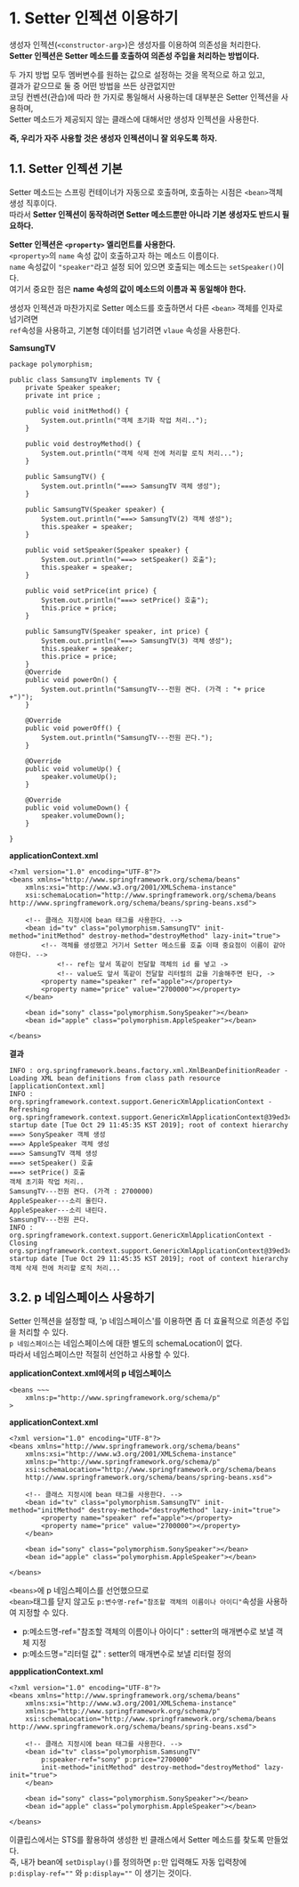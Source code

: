 # 1. Setter 인젝션 이용하기  
   
생성자 인젝션(```<constructor-arg>```)은 생성자를 이용하여 의존성을 처리한다.      
**Setter 인젝션은 Setter 메소드를 호출하여 의존성 주입을 처리하는 방법이다.**     
      
두 가지 방법 모두 멤버변수를 원하는 값으로 설정하는 것을 목적으로 하고 있고,     
결과가 같으므로 둘 중 어떤 방법을 쓰든 상관없지만     
코딩 컨벤션(관습)에 따라 한 가지로 통일해서 사용하는데 대부분은 Setter 인젝션을 사용하며,     
Setter 메소드가 제공되지 않는 클래스에 대해서만 생성자 인젝션을 사용한다.          

**즉, 우리가 자주 사용할 것은 생성자 인젝션이니 잘 외우도록 하자.**   
  
## 1.1. Setter 인젝션 기본
Setter 메소드는 스프링 컨테이너가 자동으로 호출하며, 호출하는 시점은 ```<bean>```객체 생성 직후이다.         
따라서 **Setter 인젝션이 동작하려면 Setter 메소드뿐만 아니라 기본 생성자도 반드시 필요하다.**             
   
**Setter 인젝션은 ```<property>``` 엘리먼트를 사용한다.**     
```<property>```의 ```name``` 속성 값이 호출하고자 하는 메소드 이름이다.    
```name``` 속성값이 ```"speaker"```라고 설정 되어 있으면 호출되는 메소드는 ```setSpeaker()```이다.       
여기서 중요한 점은 **name 속성의 값이 메소드의 이름과 꼭 동일해야 한다.**        
     
생성자 인젝션과 마찬가지로 Setter 메소드를 호출하면서 다른 ```<bean>``` 객체를 인자로 넘기려면     
```ref```속성을 사용하고, 기본형 데이터를 넘기려면 ```vlaue``` 속성을 사용한다.     
      
**SamsungTV**
```
package polymorphism;

public class SamsungTV implements TV {
	private Speaker speaker;
	private int price ;
	
	public void initMethod() {
		System.out.println("객체 초기화 작업 처리..");
	}

	public void destroyMethod() {
		System.out.println("객체 삭제 전에 처리할 로직 처리...");
	}

	public SamsungTV() {
		System.out.println("===> SamsungTV 객체 생성");
	}
	
	public SamsungTV(Speaker speaker) {
		System.out.println("===> SamsungTV(2) 객체 생성");
		this.speaker = speaker;
	}
	
	public void setSpeaker(Speaker speaker) {
		System.out.println("===> setSpeaker() 호출");
		this.speaker = speaker;
	}

	public void setPrice(int price) {
		System.out.println("===> setPrice() 호출");
		this.price = price;
	}
	
	public SamsungTV(Speaker speaker, int price) {
		System.out.println("===> SamsungTV(3) 객체 생성");
		this.speaker = speaker;
		this.price = price;
	}
	@Override
	public void powerOn() {
		System.out.println("SamsungTV---전원 켠다. (가격 : "+ price +")");
	}

	@Override
	public void powerOff() {
		System.out.println("SamsungTV---전원 끈다.");
	}

	@Override
	public void volumeUp() {
		speaker.volumeUp();
	}

	@Override
	public void volumeDown() {
		speaker.volumeDown();
	}

}
```
**applicationContext.xml**
```
<?xml version="1.0" encoding="UTF-8"?>
<beans xmlns="http://www.springframework.org/schema/beans"
	xmlns:xsi="http://www.w3.org/2001/XMLSchema-instance"
	xsi:schemaLocation="http://www.springframework.org/schema/beans http://www.springframework.org/schema/beans/spring-beans.xsd">
	
	<!-- 클래스 지정시에 bean 태그를 사용한다. -->
	<bean id="tv" class="polymorphism.SamsungTV" init-method="initMethod" destroy-method="destroyMethod" lazy-init="true">
	  	<!-- 객체를 생성했고 거기서 Setter 메소드를 호출 이때 중요점이 이름이 같아야한다. -->
    	  	<!-- ref는 앞서 똑같이 전달할 객체의 id 를 넣고 ->
    	  	<!-- value도 앞서 똑같이 전달할 리터럴의 값을 기술해주면 된다, ->  
   		<property name="speaker" ref="apple"></property>
		<property name="price" value="2700000"></property>
	</bean>

	<bean id="sony" class="polymorphism.SonySpeaker"></bean>
	<bean id="apple" class="polymorphism.AppleSpeaker"></bean>
		
</beans>
```
**결과**
```
INFO : org.springframework.beans.factory.xml.XmlBeanDefinitionReader - Loading XML bean definitions from class path resource [applicationContext.xml]
INFO : org.springframework.context.support.GenericXmlApplicationContext - Refreshing org.springframework.context.support.GenericXmlApplicationContext@39ed3c8d: startup date [Tue Oct 29 11:45:35 KST 2019]; root of context hierarchy
===> SonySpeaker 객체 생성
===> AppleSpeaker 객체 생성
===> SamsungTV 객체 생성
===> setSpeaker() 호출
===> setPrice() 호출
객체 초기화 작업 처리..
SamsungTV---전원 켠다. (가격 : 2700000)
AppleSpeaker---소리 올린다.
AppleSpeaker---소리 내린다.
SamsungTV---전원 끈다.
INFO : org.springframework.context.support.GenericXmlApplicationContext - Closing org.springframework.context.support.GenericXmlApplicationContext@39ed3c8d: startup date [Tue Oct 29 11:45:35 KST 2019]; root of context hierarchy
객체 삭제 전에 처리할 로직 처리...
```  
   
## 3.2. p 네임스페이스 사용하기   
Setter 인젝션을 설정할 때, 'p 네임스페이스'를 이용하면 좀 더 효율적으로 의존성 주입을 처리할 수 있다.          
```p 네임스페이스```는 네임스페이스에 대한 별도의 schemaLocation이 없다.         
따라서 네임스페이스만 적절히 선언하고 사용할 수 있다.        
     
**applicationContext.xml에서의 p 네임스페이스**
```
<beans ~~~
	xmlns:p="http://www.springframework.org/schema/p"
>
```
**applicationContext.xml**
```
<?xml version="1.0" encoding="UTF-8"?>
<beans xmlns="http://www.springframework.org/schema/beans"
	xmlns:xsi="http://www.w3.org/2001/XMLSchema-instance"
	xmlns:p="http://www.springframework.org/schema/p"
	xsi:schemaLocation="http://www.springframework.org/schema/beans 	
	http://www.springframework.org/schema/beans/spring-beans.xsd">
	
	<!-- 클래스 지정시에 bean 태그를 사용한다. -->
	<bean id="tv" class="polymorphism.SamsungTV" init-method="initMethod" destroy-method="destroyMethod" lazy-init="true">
		<property name="speaker" ref="apple"></property>
		<property name="price" value="2700000"></property>
	</bean>

	<bean id="sony" class="polymorphism.SonySpeaker"></bean>
	<bean id="apple" class="polymorphism.AppleSpeaker"></bean>
		
</beans>
```
```<beans>```에 p 네임스페이스를 선언했으므로   
```<bean>```태그를 닫지 않고도 ```p:변수명-ref="참조할 객체의 이름이나 아이디"```속성을 사용하여 지정할 수 있다.     
  
* p:메소드명-ref="참조할 객체의 이름이나 아이디" : setter의 매개변수로 보낼 객체 지정  
* p:메소드명="리터럴 값" : setter의 매개변수로 보낼 리터럴 정의
    
**appplicationContext.xml**
```
<?xml version="1.0" encoding="UTF-8"?>
<beans xmlns="http://www.springframework.org/schema/beans"
	xmlns:xsi="http://www.w3.org/2001/XMLSchema-instance"
	xmlns:p="http://www.springframework.org/schema/p"
	xsi:schemaLocation="http://www.springframework.org/schema/beans http://www.springframework.org/schema/beans/spring-beans.xsd">
	
	<!-- 클래스 지정시에 bean 태그를 사용한다. -->
	<bean id="tv" class="polymorphism.SamsungTV" 
		p:speaker-ref="sony" p:price="2700000"
		init-method="initMethod" destroy-method="destroyMethod" lazy-init="true">
	</bean>

	<bean id="sony" class="polymorphism.SonySpeaker"></bean>
	<bean id="apple" class="polymorphism.AppleSpeaker"></bean>
		
</beans>
```
이클립스에서는 STS를 활용하여 생성한 빈 클래스에서 Setter 메소드를 찾도록 만들었다.   
즉, 내가 bean에 ```setDisplay()```를 정의하면 ```p:```만 입력해도 자동 입력창에  
```p:display-ref=""``` 와 ```p:display=""``` 이 생기는 것이다.  
   
   
